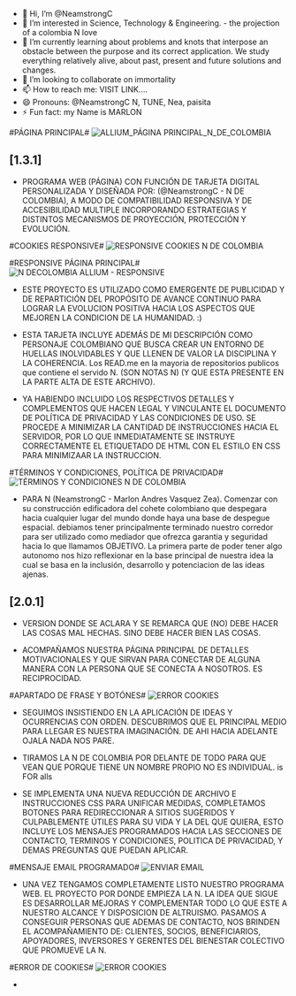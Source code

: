 - 👋 Hi, I’m @NeamstrongC
- 👀 I’m interested in Science, Technology & Engineering.  -    the projection of a colombia N love
- 🌱 I’m currently learning about problems and knots that interpose an obstacle between the purpose and its correct application. We study everything relatively alive, about past, present and future solutions and changes. 
- 💞️ I’m looking to collaborate on immortality
- 📫 How to reach me: VISIT LINK....   
- 😄 Pronouns: @NeamstrongC  N, TUNE, Nea, paisita
- ⚡ Fun fact: my Name is MARLON

<!---
neamstrong/neamstrong is a ✨ special ✨ repository because its `README.md` (this file) appears on your GitHub profile.
You can click the Preview link to take a look at your changes.
--->

#PÁGINA PRINCIPAL#
![ALLIUM_PÁGINA PRINCIPAL_N_DE_COLOMBIA](assets/images/RDme/alliummain.jpg)


## [1.3.1] 

-   PROGRAMA WEB (PÁGINA) CON FUNCIÓN DE TARJETA DIGITAL PERSONALIZADA Y DISEÑADA POR: (@NeamstrongC - N DE COLOMBIA), A MODO DE COMPATIBILIDAD RESPONSIVA Y DE ACCESIBILIDAD MULTIPLE INCORPORANDO ESTRATEGIAS Y DISTINTOS MECANISMOS DE PROYECCIÓN, PROTECCIÓN Y EVOLUCIÓN.

#COOKIES RESPONSIVE#
![RESPONSIVE COOKIES N DE COLOMBIA](assets/images/RDme/responsiveT&C.jpg)


#RESPONSIVE PÁGINA PRINCIPAL#
![N DECOLOMBIA ALLIUM - RESPONSIVE](assets/images/RDme/responsiveallium.jpg)

-   ESTE PROYECTO ES UTILIZADO COMO EMERGENTE DE PUBLICIDAD Y DE REPARTICIÓN DEL PROPÓSITO DE AVANCE CONTINUO PARA LOGRAR LA EVOLUCION POSITIVA HACIA LOS ASPECTOS QUE MEJOREN LA CONDICION DE LA HUMANIDAD. :)



-   ESTA TARJETA INCLUYE ADEMÁS DE MI DESCRIPCIÓN COMO PERSONAJE COLOMBIANO QUE BUSCA CREAR UN ENTORNO DE HUELLAS INOLVIDABLES Y QUE LLENEN DE VALOR LA DISCIPLINA Y LA COHERENCIA. Los READ.me en la mayoria de repositorios publicos que contiene el servido N. (SON NOTAS N)
(Y QUE ESTA PRESENTE EN LA PARTE ALTA DE ESTE ARCHIVO).

-   YA HABIENDO INCLUIDO LOS RESPECTIVOS DETALLES Y COMPLEMENTOS QUE HACEN LEGAL Y VINCULANTE EL DOCUMENTO DE POLÍTICA DE PRIVACIDAD Y LAS CONDICIONES DE USO. SE PROCEDE A MINIMIZAR LA CANTIDAD DE INSTRUCCIONES HACIA EL SERVIDOR, POR LO QUE INMEDIATAMENTE SE INSTRUYE CORRECTAMENTE EL ETIQUETADO DE HTML CON EL ESTILO EN CSS PARA MINIMIZAAR LA INSTRUCCION.


#TÉRMINOS Y CONDICIONES, POLÍTICA DE PRIVACIDAD#
![TÉRMINOS Y CONDICIONES N DE COLOMBIA](assets/images/RDme/términosycondicionesN.jpg)

-   PARA N (NeamstrongC - Marlon Andres Vasquez Zea). Comenzar con su construcción edificadora del cohete colombiano que despegara hacia cualquier lugar del mundo donde haya una base de despegue espacial. debiamos tener principalmente terminado nuestro corredor para ser utilizado como mediador que ofrezca garantia y seguridad hacia lo que llamamos OBJETIVO.  La primera parte de poder tener algo autonomo nos hizo reflexionar en la base principal de nuestra idea la cual se basa en la inclusión, desarrollo y potenciacion de las ideas ajenas.

## [2.0.1]

-   VERSION DONDE SE ACLARA Y SE REMARCA QUE (NO) DEBE HACER LAS COSAS MAL HECHAS. SINO DEBE HACER BIEN LAS COSAS.

-   ACOMPAÑAMOS NUESTRA PÁGINA PRINCIPAL DE DETALLES MOTIVACIONALES Y QUE SIRVAN PARA CONECTAR DE ALGUNA MANERA CON LA PERSONA QUE SE CONECTA A NOSOTROS. ES RECIPROCIDAD.

#APARTADO DE FRASE Y BOTÓNES#
![ERROR COOKIES](assets/images/RDme/DERCHA.jpg)

-   SEGUIMOS INSISTIENDO EN LA APLICACIÓN DE IDEAS Y OCURRENCIAS CON ORDEN. DESCUBRIMOS QUE EL PRINCIPAL MEDIO PARA LLEGAR ES NUESTRA IMAGINACIÓN.
DE AHI HACIA ADELANTE OJALA NADA NOS PARE.

-   TIRAMOS LA N DE COLOMBIA POR DELANTE DE TODO PARA QUE VEAN QUE PORQUE TIENE UN NOMBRE PROPIO NO ES INDIVIDUAL. is FOR alls

-   SE IMPLEMENTA UNA NUEVA REDUCCIÓN DE ARCHIVO E INSTRUCCIONES CSS PARA UNIFICAR MEDIDAS, COMPLETAMOS BOTONES PARA REDIRECCIONAR A SITIOS SUGERIDOS Y CULPABLEMENTE ÚTILES PARA SU VIDA Y LA DEL QUE QUIERA, ESTO INCLUYE LOS MENSAJES PROGRAMADOS HACIA LAS SECCIONES DE CONTACTO, TERMINOS Y CONDICIONES, POLITICA DE PRIVACIDAD, Y DEMAS PREGUNTAS QUE PUEDAN APLICAR.

#MENSAJE EMAIL PROGRAMADO#
![ENVIAR EMAIL](assets/images/RDme/programmail.jpg)

-   UNA VEZ TENGAMOS COMPLETAMENTE LISTO NUESTRO PROGRAMA WEB. EL PROYECTO POR DONDE EMPIEZA LA N. 
LA IDEA QUE SIGUE ES DESARROLLAR MEJORAS Y COMPLEMENTAR TODO LO QUE ESTE A NUESTRO ALCANCE Y DISPOSICION DE ALTRUISMO. PASAMOS A CONSEGUIR PERSONAS QUE ADEMAS DE CONTACTO, NOS BRINDEN EL ACOMPAÑAMIENTO DE: CLIENTES, SOCIOS, BENEFICIARIOS, APOYADORES, INVERSORES Y GERENTES DEL BIENESTAR COLECTIVO QUE PROMUEVE LA N.

#ERROR DE COOKIES#
![ERROR COOKIES](assets/images/RDme/errorcookiesban.jpg)


-   
